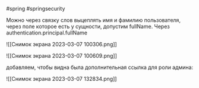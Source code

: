 #spring 
#springsecurity 

Можно через связку слов выцеплять имя и фамилию пользователя, через поле которое есть у сущности, допустим fullName. Через authentication.principal.fullName

![[Снимок экрана 2023-03-07 100306.png]]

![[Снимок экрана 2023-03-07 100609.png]]

добавляем, чтобы видна была дополнительная ссылка для роли админа:

![[Снимок экрана 2023-03-07 132834.png]]